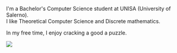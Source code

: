 I'm a Bachelor's Computer Science student at UNISA (University of Salerno). <br>
I like Theoretical Computer Science and Discrete mathematics.

In my free time, I enjoy cracking a good a puzzle.

![](https://projecteuler.net/profile/demr.png)
<!--
**DennisAmiranda/DennisAmiranda** is a ✨ _special_ ✨ repository because its `README.md` (this file) appears on your GitHub profile.

Here are some ideas to get you started:

- 🔭 I’m currently working on ...
- 🌱 I’m currently learning ...
- 👯 I’m looking to collaborate on ...
- 🤔 I’m looking for help with ...
- 💬 Ask me about ...
- 📫 How to reach me: ...
- 😄 Pronouns: ...
- ⚡ Fun fact: ...
-->
